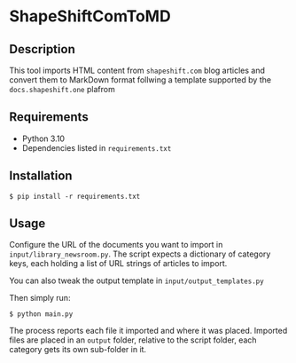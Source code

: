 # ShapeShiftComToMD

## Description

This tool imports HTML content from `shapeshift.com` blog articles and convert them to MarkDown format follwing a template supported by the `docs.shapeshift.one` plafrom

## Requirements

* Python 3.10
* Dependencies listed in `requirements.txt`


## Installation

```
$ pip install -r requirements.txt
```

## Usage

Configure the URL of the documents you want to import in `input/library_newsroom.py`. The script expects a dictionary of category keys, each holding a list of URL strings of articles to import.

You can also tweak the output template in `input/output_templates.py`

Then simply run:

```
$ python main.py
```

The process reports each file it imported and where it was placed. Imported files are placed in an `output` folder, relative to the script folder, each category gets its own sub-folder in it.